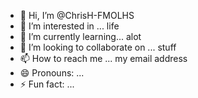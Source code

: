 - 👋 Hi, I’m @ChrisH-FMOLHS
- 👀 I’m interested in ... life
- 🌱 I’m currently learning... alot
- 💞️ I’m looking to collaborate on ... stuff
- 📫 How to reach me ... my email address
- 😄 Pronouns: ... 
- ⚡ Fun fact: ...

<!---
ChrisH-FMOLHS/ChrisH-FMOLHS is a ✨ special ✨ repository because its `README.md` (this file) appears on your GitHub profile.
You can click the Preview link to take a look at your changes.
--->
